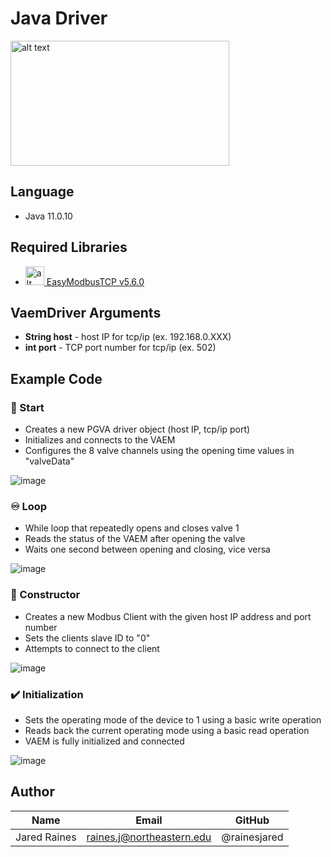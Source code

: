 # Java Driver
<img src="https://user-images.githubusercontent.com/71296226/134033531-ce6c1238-aa46-43da-8d6a-9cd36d30a62b.png" alt="alt text" width="350" height="200">

## Language
* Java 11.0.10

## Required Libraries
* <img src="https://a.fsdn.com/allura/p/easymodbustcp/icon?1609423069?&w=90" alt="alt text" width="30" height="30">[ EasyModbusTCP v5.6.0](https://sourceforge.net/projects/easymodbustcp/#focus)

## VaemDriver Arguments
* **String host** - host IP for tcp/ip (ex. 192.168.0.XXX)
* **int port** - TCP port number for tcp/ip (ex. 502)

## Example Code
### 🚀 Start
* Creates a new PGVA driver object (host IP, tcp/ip port)
* Initializes and connects to the VAEM
* Configures the 8 valve channels using the opening time values in "valveData"

![image](https://user-images.githubusercontent.com/71296226/135155686-feca88c9-1b54-4b6f-9cfd-cfbdbf575b6c.png)

### ♾️ Loop
* While loop that repeatedly opens and closes valve 1
* Reads the status of the VAEM after opening the valve
* Waits one second between opening and closing, vice versa

![image](https://user-images.githubusercontent.com/71296226/135160108-3d8ed286-8047-4b7d-ae73-f30f310ecce7.png)

### 🚧 Constructor
* Creates a new Modbus Client with the given host IP address and port number
* Sets the clients slave ID to "0"
* Attempts to connect to the client

![image](https://user-images.githubusercontent.com/71296226/135158001-1dc6e290-e8ea-4abb-b021-644398d4ff40.png)

### ✔️ Initialization
* Sets the operating mode of the device to 1 using a basic write operation
* Reads back the current operating mode using a basic read operation
* VAEM is fully initialized and connected

![image](https://user-images.githubusercontent.com/71296226/135158394-871868cf-e385-42ed-a0b2-8dfa10b7670a.png)

## Author
|Name          | Email                      | GitHub         |
| ------------ | -------------------------  | -------------- |
| Jared Raines | raines.j@northeastern.edu  | @rainesjared   |
